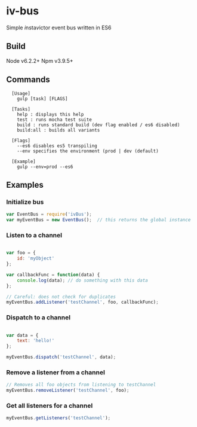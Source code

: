 # iv-bus

Simple *i*nsta*v*ictor event bus written in ES6

## Build

Node v6.2.2+ 
Npm v3.9.5+

## Commands
```
  [Usage] 
    gulp [task] [FLAGS]

  [Tasks] 
    help : displays this help
    test : runs mocha test suite
    build : runs standard build (dev flag enabled / es6 disabled)
    build:all : builds all variants

  [Flags]
    --es6 disables es5 transpiling
    --env specifies the environment (prod | dev (default) 

  [Example]
    gulp --env=prod --es6
```

## Examples

### Initialize bus

```javascript
var EventBus = require('ivBus');
var myEventBus = new EventBus();  // this returns the global instance
```

### Listen to a channel
```javascript

var foo = {
	id: 'myObject'	
};

var callbackFunc = function(data) {
	console.log(data); // do something with this data
};

// Careful: does not check for duplicates
myEventBus.addListener('testChannel', foo, callbackFunc);
```

### Dispatch to a channel
```javascript

var data = {
	text: 'hello!'
};

myEventBus.dispatch('testChannel', data);
```

### Remove a listener from a channel
```javascript
// Removes all foo objects from listening to testChannel
myEventBus.removeListener('testChannel', foo);
```

### Get all listeners for a channel
```javascript
myEventBus.getListeners('testChannel');
```
